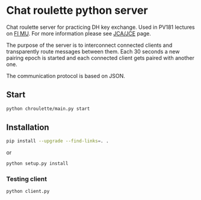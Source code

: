 # Chat roulette python server

Chat roulette server for practicing DH key exchange. Used in PV181 lectures on [FI MU].
For more information please see [JCA/JCE] page.

The purpose of the server is to interconnect connected clients and transparently route messages between them.
Each 30 seconds a new pairing epoch is started and each connected client gets paired with another one.

The communication protocol is based on JSON.

## Start

```bash
python chroulette/main.py start
```

## Installation

```bash
pip install --upgrade --find-links=. .
```

or

```bash
python setup.py install
```

### Testing client

```bash
python client.py
```

[FI MU]: https://www.fi.muni.cz/
[JCA/JCE]: http://www.fi.muni.cz/~xklinec/java/index.html

